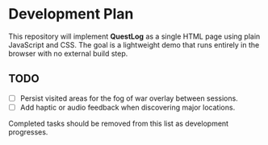 # Development Plan

This repository will implement **QuestLog** as a single HTML page using plain JavaScript and CSS. The goal is a lightweight demo that runs entirely in the browser with no external build step.

## TODO
- [ ] Persist visited areas for the fog of war overlay between sessions.
- [ ] Add haptic or audio feedback when discovering major locations.

Completed tasks should be removed from this list as development progresses.
